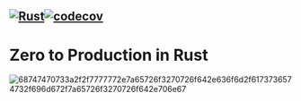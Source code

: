 [![Rust](https://github.com/tomkealey/zero2prod/actions/workflows/general.yml/badge.svg)](https://github.com/tomkealey/zero2prod/actions/workflows/general.yml)[![codecov](https://codecov.io/gh/tomkealey/zero2prod/graph/badge.svg?token=W44GXYO8FT)](https://codecov.io/gh/tomkealey/zero2prod)
---
# Zero to Production in Rust
![68747470733a2f2f7777772e7a65726f3270726f642e636f6d2f6173736574732f696d672f7a65726f3270726f642e706e67](https://github.com/tomkealey/zero2prod/assets/21247419/a166010b-57ff-4624-b94c-e188a7911c81)

